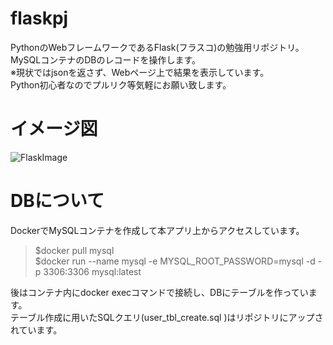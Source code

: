 # flaskpj
PythonのWebフレームワークであるFlask(フラスコ)の勉強用リポジトリ。<br>
MySQLコンテナのDBのレコードを操作します。<br>
※現状ではjsonを返さず、Webページ上で結果を表示しています。<br>
Python初心者なのでプルリク等気軽にお願い致します。

# イメージ図
![FlaskImage](https://user-images.githubusercontent.com/57794992/73734710-663f5000-4781-11ea-9ece-8861c6188bf0.png)

# DBについて
DockerでMySQLコンテナを作成して本アプリ上からアクセスしています。
>$docker pull mysql<br>
$docker run --name mysql -e MYSQL_ROOT_PASSWORD=mysql -d -p 3306:3306 mysql:latest

後はコンテナ内にdocker execコマンドで接続し、DBにテーブルを作っています。<br>
テーブル作成に用いたSQLクエリ(user_tbl_create.sql )はリポジトリにアップされています。
